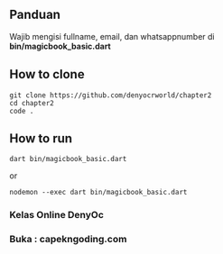 ## Panduan
Wajib mengisi fullname, email, dan whatsappnumber di <b>bin/magicbook_basic.dart</b>

## How to clone
```
git clone https://github.com/denyocrworld/chapter2
cd chapter2
code .
```
## How to run
```
dart bin/magicbook_basic.dart
```

or
```
nodemon --exec dart bin/magicbook_basic.dart
```

### Kelas Online DenyOc
### Buka : capekngoding.com